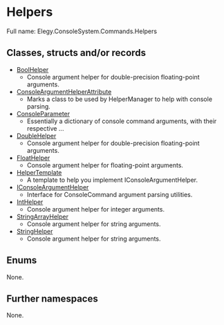﻿
# Helpers

Full name: Elegy.ConsoleSystem.Commands.Helpers

## Classes, structs and/or records

* [BoolHelper](BoolHelper.md)
  * Console argument helper for double-precision floating-point arguments. 
* [ConsoleArgumentHelperAttribute](ConsoleArgumentHelperAttribute.md)
  * Marks a class to be used by HelperManager to help with console parsing. 
* [ConsoleParameter](ConsoleParameter.md)
  * Essentially a dictionary of console command arguments, with their respective ...
* [DoubleHelper](DoubleHelper.md)
  * Console argument helper for double-precision floating-point arguments. 
* [FloatHelper](FloatHelper.md)
  * Console argument helper for floating-point arguments. 
* [HelperTemplate](HelperTemplate.md)
  * A template to help you implement IConsoleArgumentHelper. 
* [IConsoleArgumentHelper](IConsoleArgumentHelper.md)
  * Interface for ConsoleCommand argument parsing utilities. 
* [IntHelper](IntHelper.md)
  * Console argument helper for integer arguments. 
* [StringArrayHelper](StringArrayHelper.md)
  * Console argument helper for string arguments. 
* [StringHelper](StringHelper.md)
  * Console argument helper for string arguments. 

## Enums

None.

## Further namespaces

None.

